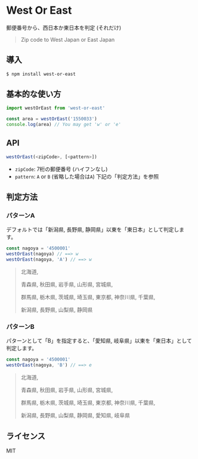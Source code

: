 # West Or East

郵便番号から、西日本か東日本を判定 (それだけ)

> Zip code to West Japan or East Japan

## 導入

```sh
$ npm install west-or-east
```

## 基本的な使い方

```javascript
import westOrEast from 'west-or-east'

const area = westOrEast('1550033')
console.log(area) // You may get 'w' or 'e'
```

## API

```javascript
westOrEast(<zipCode>, [<pattern>])
```

- `zipCode`: 7桁の郵便番号 (ハイフンなし)
- `pattern`: `A` or `B` (省略した場合は`A`) 下記の「判定方法」を参照

## 判定方法

### パターンA

デフォルトでは「新潟県, 長野県, 静岡県」以東を「東日本」として判定します。

```javascript
const nagoya = '4500001'
westOrEast(nagoya) // ==> w
westOrEast(nagoya, 'A') // ==> w
```

> 北海道,
>
> 青森県, 秋田県, 岩手県, 山形県, 宮城県,
>
> 群馬県, 栃木県, 茨城県, 埼玉県, 東京都, 神奈川県, 千葉県,
>
> 新潟県, 長野県, 山梨県, 静岡県

### パターンB

パターンとして「B」を指定すると、「愛知県, 岐阜県」以東を「東日本」として判定します。

```javascript
const nagoya = '4500001'
westOrEast(nagoya, 'B') // ==> e
```

> 北海道,
>
> 青森県, 秋田県, 岩手県, 山形県, 宮城県,
>
> 群馬県, 栃木県, 茨城県, 埼玉県, 東京都, 神奈川県, 千葉県,
>
> 新潟県, 長野県, 山梨県, 静岡県, 愛知県, 岐阜県

## ライセンス

MIT

